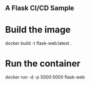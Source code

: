 ## A Flask CI/CD Sample
# Build the image
docker build -t flask-web:latest .

# Run the container
docker run -d -p 5000:5000 flask-web

